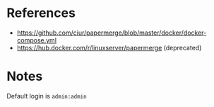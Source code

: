# References

- https://github.com/ciur/papermerge/blob/master/docker/docker-compose.yml
- https://hub.docker.com/r/linuxserver/papermerge (deprecated)

# Notes

Default login is `admin:admin`
